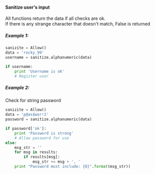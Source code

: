<h4>Sanitize user's input</h4>
All functions return the data if all checks are ok.<br>
If there is any strange character that doesn't match, False is returned

<h5>Example 1:</h5>

```python
sanizite = Allow()
data = 'rocky_99'
username = sanitize.alphanumeric(data)

if username:
	print 'Username is ok'
	# Register user 

```


<h5>Example 2:</h5>
Check for string password

```python
sanizite = Allow()
data = 'p@as$wor!2'
password = sanitize.alphanumeric(data)

if password['ok']:
	print 'Password is strong'
	# Allow password for use
else:
	msg_str = ''
	for msg in results:
	    if results[msg]:
	        msg_str += msg + ', '
	print "Password must include: {0}".format(msg_str)) 

```